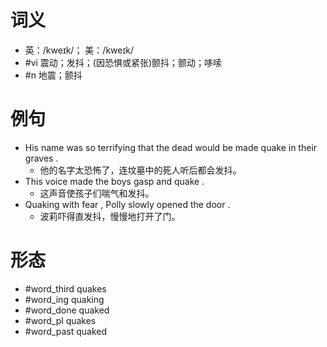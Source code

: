 # 词义
- 英：/kweɪk/； 美：/kweɪk/
- #vi 震动；发抖；(因恐惧或紧张)颤抖；颤动；哆嗦
- #n 地震；颤抖
# 例句
- His name was so terrifying that the dead would be made quake in their graves .
	- 他的名字太恐怖了，连坟墓中的死人听后都会发抖。
- This voice made the boys gasp and quake .
	- 这声音使孩子们喘气和发抖。
- Quaking with fear , Polly slowly opened the door .
	- 波莉吓得直发抖，慢慢地打开了门。
# 形态
- #word_third quakes
- #word_ing quaking
- #word_done quaked
- #word_pl quakes
- #word_past quaked
